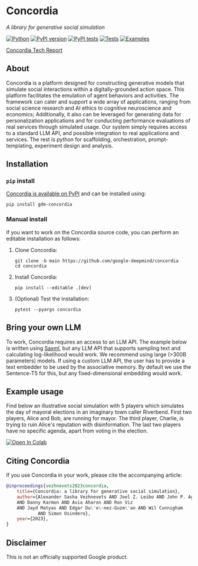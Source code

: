 # Concordia 

*A library for generative social simulation*

[![Python](https://img.shields.io/pypi/pyversions/gdm-concordia.svg)](https://pypi.python.org/pypi/gdm-concordia)
[![PyPI version](https://img.shields.io/pypi/v/gdm-concordia.svg)](https://pypi.python.org/pypi/gdm-concordia)
[![PyPI tests](../../actions/workflows/pypi-test.yml/badge.svg)](../../actions/workflows/pypi-test.yml)
[![Tests](../../actions/workflows/test-concordia.yml/badge.svg)](../../actions/workflows/test-concordia.yml)
[![Examples](../../actions/workflows/test-examples.yml/badge.svg)](../../actions/workflows/test-examples.yml)

<!-- TODO: b/311364310 - add link to the tech report once it is published -->
[Concordia Tech Report]()

## About

Concordia is a platform designed for constructing generative models that 
simulate social interactions within a digitally-grounded action space. This 
platform facilitates the emulation of agent behaviors and activities. The 
framework can cater and support a wide array of applications, ranging from 
social science research and AI ethics to cognitive neuroscience and economics; 
Additionally, it also can be leveraged for generating data for personalization 
applications and for conducting performance evaluations of real services through
simulated usage. Our system simply requires access to a standard LLM API, and 
possible integration to real applications and services. The rest is python for 
scaffolding, orchestration, prompt-templating, experiment design and analysis. 


## Installation

### `pip` install

[Concordia is available on PyPI](https://pypi.python.org/pypi/gdm-concordia)
and can be installed using:

```shell
pip install gdm-concordia
```


### Manual install

If you want to work on the Concordia source code, you can perform an editable
installation as follows:

1.  Clone Concordia:

    ```shell
    git clone -b main https://github.com/google-deepmind/concordia
    cd concordia
    ```

2.  Install Concordia:

    ```shell
    pip install --editable .[dev]
    ```

3.  (Optional) Test the installation:

    ```shell
    pytest --pyargs concordia
    ```


## Bring your own LLM

To work, Concordia requires an access to an LLM API. The example below is 
written using [Saxml](https://github.com/google/saxml), but any LLM API that 
supports sampling text and calculating log-likelihood would work. We recommend
using large (>300B parameters) models. If using a custom LLM API, the user has
to provide a text embedder to be used by the associative memory. By default we
use the Sentence-T5 for this, but any fixed-dimensional embedding would work.

## Example usage

Find below an illustrative social simulation with 5 players which simulates the 
day of mayoral elections in an imaginary town caller Riverbend. First two 
players, Alice and Bob, are running for mayor. The third player, Charlie, 
is trying to ruin Alice's reputation with disinformation. The last two players 
have no specific agenda, apart from voting in the election.

[![Open In Colab](https://colab.research.google.com/assets/colab-badge.svg)](https://colab.research.google.com/github/google-deepmind/concordia/examples/village/riverbend_elections.ipynb)

## Citing Concordia

If you use Concordia in your work, please cite the accompanying article:

<!-- TODO: b/311364310 - update CITATION.bib and README.md once tech report published -->

```bibtex
@inproceedings{vezhnevets2023concordia,
    title={Concordia: a library for generative social simulation},
    author={Alexander Sasha Vezhnevets AND Joel Z. Leibo AND John P. Agapiou
    AND Danny Karmon AND Avia Aharon AND Ron Viz
    AND Jayd Matyas AND Edgar Du\'e\~nez-Guzm\'an AND Wil Cunnigham 
            AND Simon Osindero},
    year={2023},
}
```

## Disclaimer

This is not an officially supported Google product.
